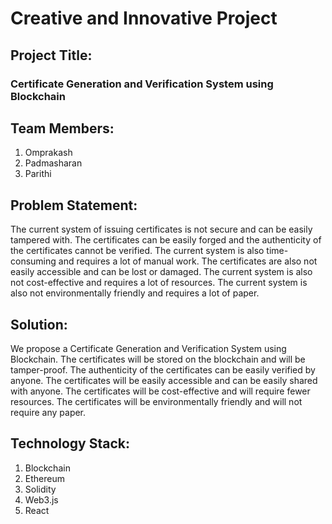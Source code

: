 # Creative and Innovative Project

## Project Title:
### Certificate Generation and Verification System using Blockchain

## Team Members:
1. Omprakash
2. Padmasharan
3. Parithi

## Problem Statement:
The current system of issuing certificates is not secure and can be easily tampered with. The certificates can be easily forged and the authenticity of the certificates cannot be verified. The current system is also time-consuming and requires a lot of manual work. The certificates are also not easily accessible and can be lost or damaged. The current system is also not cost-effective and requires a lot of resources. The current system is also not environmentally friendly and requires a lot of paper.

## Solution:
We propose a Certificate Generation and Verification System using Blockchain. The certificates will be stored on the blockchain and will be tamper-proof. The authenticity of the certificates can be easily verified by anyone. The certificates will be easily accessible and can be easily shared with anyone. The certificates will be cost-effective and will require fewer resources. The certificates will be environmentally friendly and will not require any paper.

## Technology Stack:
1. Blockchain
2. Ethereum
3. Solidity
4. Web3.js
5. React
